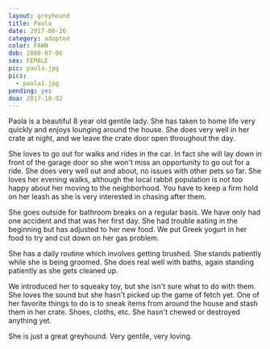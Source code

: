 ```yaml
---
layout: greyhound
title: Paola
date: 2017-06-26
category: adopted
color: FAWN
dob: 2008-07-06
sex: FEMALE
pic: paola.jpg
pics:
  - paola1.jpg
pending: yes
doa: 2017-10-02
---
```


Paola is a beautiful 8 year old gentile lady.  She has taken to home life very quickly and enjoys lounging around the house.  She does very well in her crate at night, and we leave the crate door open throughout the day.  

She loves to go out for walks and rides in the car.  In fact she will lay down in front of the garage door so she won't miss an opportunity to go out for a ride. She does very well out and about, no issues with other pets so far.  She loves her evening walks, although the local rabbit population is not too happy about her moving to the neighborhood.  You have to keep a firm hold on her leash as she is very interested in chasing after them. 

She goes outside for bathroom breaks on a regular basis.  We have only had one accident and that was her first day.  She had trouble eating in the beginning but has adjusted to her new food.  We put Greek yogurt in her food to try and cut down on her gas problem.  

She has a daily routine which involves getting brushed.  She stands patiently while she is being groomed.  She does real well with baths, again standing patiently as she gets cleaned up.  

We introduced her to squeaky toy, but she isn't sure what to do with them.  She loves the sound but she hasn't picked up the game of fetch yet.  One of her favorite things to do is to sneak items from around the house and stash them in her crate.  Shoes, cloths, etc.  She hasn't chewed or destroyed anything yet.

She is just a great greyhound.  Very gentile, very loving.
